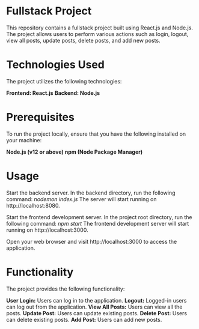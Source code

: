 # Fullstack Project
This repository contains a fullstack project built using React.js and Node.js. The project allows users to perform various actions such as login, logout, view all posts, update posts, delete posts, and add new posts.

# Technologies Used
The project utilizes the following technologies:

**Frontend: React.js**
**Backend: Node.js**

# Prerequisites
To run the project locally, ensure that you have the following installed on your machine:

**Node.js (v12 or above)
npm (Node Package Manager)**

# Usage
Start the backend server. In the backend directory, run the following command:
_nodemon index.js_
The server will start running on http://localhost:8080.

Start the frontend development server. In the project root directory, run the following command:
_npm start_
The frontend development server will start running on http://localhost:3000.

Open your web browser and visit http://localhost:3000 to access the application.

# Functionality
The project provides the following functionality:

**User Login:** Users can log in to the application.
**Logout:** Logged-in users can log out from the application.
**View All Posts:** Users can view all the posts.
**Update Post:** Users can update existing posts.
**Delete Post:** Users can delete existing posts.
**Add Post:** Users can add new posts.
